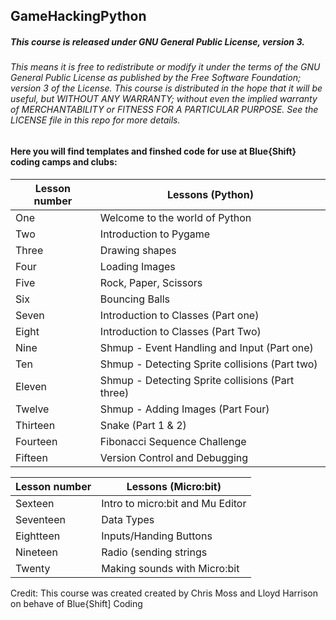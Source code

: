 ## GameHackingPython
##### This course is released under GNU General Public License, version 3.
###### This means it is free to redistribute or modify it under the terms of the GNU General Public License as published by the Free Software Foundation; version 3 of the License. This course is distributed in the hope that it will be useful, but WITHOUT ANY WARRANTY; without even the implied warranty of MERCHANTABILITY or FITNESS FOR A PARTICULAR PURPOSE. See the  LICENSE file in this repo for more details. 

#### Here you will find templates and finshed code for use at Blue{Shift} coding camps and clubs:

Lesson number | Lessons (Python)
------------- | -------------
 One          | Welcome to the world of Python 
 Two          | Introduction to Pygame
 Three        | Drawing shapes 
 Four         | Loading Images 
 Five         | Rock, Paper, Scissors
 Six          | Bouncing Balls
 Seven        | Introduction to Classes (Part one)
 Eight        | Introduction to Classes (Part Two)
 Nine         | Shmup - Event Handling and Input      (Part one)
 Ten          | Shmup - Detecting Sprite collisions   (Part two)
 Eleven       | Shmup - Detecting Sprite collisions   (Part three)
 Twelve       | Shmup - Adding Images                 (Part Four)
 Thirteen     | Snake (Part 1 & 2)
 Fourteen     | Fibonacci Sequence Challenge
 Fifteen      | Version Control and Debugging
 
 
Lesson number | Lessons (Micro:bit)
------------- | -------------
 Sexteen      | Intro to micro:bit and Mu Editor
 Seventeen    | Data Types 
 Eightteen    | Inputs/Handing Buttons
 Nineteen     | Radio (sending strings
 Twenty       | Making sounds with Micro:bit

Credit: This course was created created by Chris Moss and Lloyd Harrison on behave of Blue{Shift] Coding 
